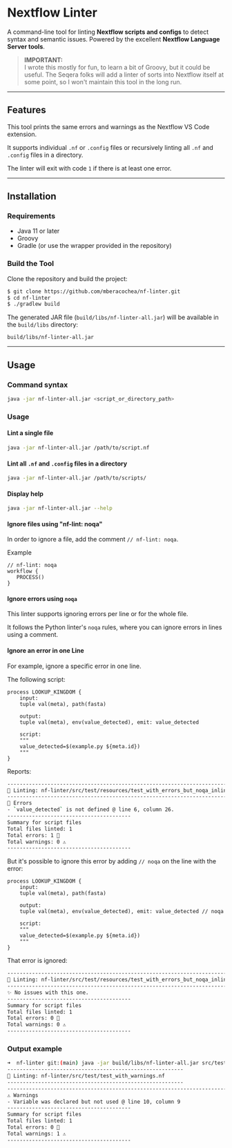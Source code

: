 
# Nextflow Linter

A command-line tool for linting **Nextflow scripts and configs** to detect syntax and semantic issues. Powered by the excellent **Nextflow Language Server tools**.

> **IMPORTANT:**  
> I wrote this mostly for fun, to learn a bit of Groovy, but it could be useful. The Seqera folks will add a linter of sorts into Nextflow itself at some point, so I won't maintain this tool in the long run.

---

## Features

This tool prints the same errors and warnings as the Nextflow VS Code extension.

It supports individual `.nf` or `.config` files or recursively linting all `.nf` and `.config` files in a directory.

The linter will exit with code `1` if there is at least one error.

---

## Installation

### Requirements
- Java 11 or later
- Groovy
- Gradle (or use the wrapper provided in the repository)

### Build the Tool
Clone the repository and build the project:

```bash
$ git clone https://github.com/mberacochea/nf-linter.git
$ cd nf-linter
$ ./gradlew build
```

The generated JAR file (`build/libs/nf-linter-all.jar`) will be available in the `build/libs` directory:

```plaintext
build/libs/nf-linter-all.jar
```

---

## Usage

### Command syntax

```bash
java -jar nf-linter-all.jar <script_or_directory_path>
```

### Usage

#### Lint a single file
```bash
java -jar nf-linter-all.jar /path/to/script.nf
```

#### Lint all `.nf` and `.config` files in a directory
```bash
java -jar nf-linter-all.jar /path/to/scripts/
```

#### Display help
```bash
java -jar nf-linter-all.jar --help
```

#### Ignore files using "nf-lint: noqa"

In order to ignore a file, add the comment `// nf-lint: noqa`.

Example
```nextflow
// nf-lint: noqa
workflow {
   PROCESS()
}
```

#### Ignore errors using `noqa`

This linter supports ignoring errors per line or for the whole file.

It follows the Python linter's `noqa` rules, where you can ignore errors in lines using a comment.

#### Ignore an error in one Line

For example, ignore a specific error in one line.

The following script:

```nextflow
process LOOKUP_KINGDOM {
    input:
    tuple val(meta), path(fasta)

    output:
    tuple val(meta), env(value_detected), emit: value_detected

    script:
    """
    value_detected=$(example.py ${meta.id})
    """
}
```

Reports:

```bash
-----------------------------------------------------------------------------
📄 Linting: nf-linter/src/test/resources/test_with_errors_but_noqa_inline.nf
-----------------------------------------------------------------------------
🚩 Errors
- `value_detected` is not defined @ line 6, column 26.
----------------------------------------
Summary for script files
Total files linted: 1
Total errors: 1 🚩
Total warnings: 0 ⚠️
----------------------------------------
```

But it's possible to ignore this error by adding `// noqa` on the line with the error:

```nextflow
process LOOKUP_KINGDOM {
    input:
    tuple val(meta), path(fasta)

    output:
    tuple val(meta), env(value_detected), emit: value_detected // noqa

    script:
    """
    value_detected=$(example.py ${meta.id})
    """
}
```

That error is ignored:

```bash
-----------------------------------------------------------------------------
📄 Linting: nf-linter/src/test/resources/test_with_errors_but_noqa_inline.nf
-----------------------------------------------------------------------------
✨ No issues with this one.
----------------------------------------
Summary for script files
Total files linted: 1
Total errors: 0 🚩
Total warnings: 0 ⚠️
----------------------------------------
```

### Output example

```bash
➜  nf-linter git:(main) java -jar build/libs/nf-linter-all.jar src/test/test.nf 
---------------------------------------------------------
📄 Linting: nf-linter/src/test/test_with_warnings.nf
---------------------------------------------------------
---------------------------------------------------------------------------------
⚠️ Warnings
- Variable was declared but not used @ line 10, column 9
----------------------------------------
Summary for script files
Total files linted: 1
Total errors: 0 🚩
Total warnings: 1 ⚠️
----------------------------------------
```